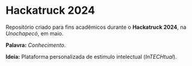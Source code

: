 # Hackatruck 2024

Repositório criado para fins acadêmicos durante o **Hackatruck 2024**, na *Unochapecó*, em maio.

**Palavra:** *Conhecimento*.

**Ideia:** Plataforma personalizada de estimulo intelectual (*InTECHtual*).
